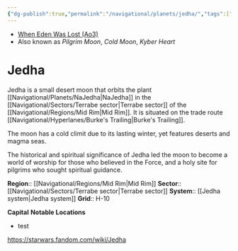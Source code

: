 ```yaml
---
{"dg-publish":true,"permalink":"/navigational/planets/jedha/","tags":["map","planet","unfinished","midrim","terrabe","burkes"],"noteIcon":"saber1"}
---
```


- [When Eden Was Lost (Ao3)](https://archiveofourown.org/works/19334440)
- Also known as *Pilgrim Moon*, *Cold Moon*, *Kyber Heart*
# Jedha
Jedha is a small desert moon that orbits the plant [[Navigational/Planets/NaJedha\|NaJedha]] in the [[Navigational/Sectors/Terrabe sector\|Terrabe sector]] of the [[Navigational/Regions/Mid Rim\|Mid Rim]]. It is situated on the trade route [[Navigational/Hyperlanes/Burke's Trailing\|Burke's Trailing]].

The moon has a cold climit due to its lasting winter, yet features deserts and magma seas. 

The historical and spiritual significance of Jedha led the moon to become a world of worship for those who believed in the Force, and a holy site for pilgrims who sought spiritual guidance. 

**Region**::  [[Navigational/Regions/Mid Rim\|Mid Rim]]
**Sector**::  [[Navigational/Sectors/Terrabe sector\|Terrabe sector]]
**System**::  [[Jedha system\|Jedha system]]
**Grid**::  H-10

**Capital**
**Notable Locations**
- test

https://starwars.fandom.com/wiki/Jedha